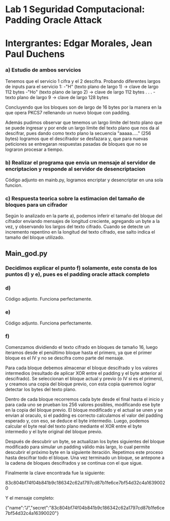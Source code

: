 # Lab 1 Seguridad Computacional: Padding Oracle Attack
# Intergrantes: Edgar Morales, Jean Paul Duchens

### a) Estudio de ambos servicios
Tenemos que el servicio 1 cifra y el 2 descifra.
Probando diferentes largos de inputs para el servicio 1:
-"H" (texto plano de largo 1) -> clave de largo 112 bytes
-"Ho" (texto plano de largo 2) -> clave de largo 112 bytes
.
.
.
-texto plano de largo 9 -> clave de largo 128 bytes

Concluyendo que los bloques son de largo de 16 bytes por la manera en la que opera PKCS7 rellenando un nuevo bloque con padding.

Además pudimos observar que tenemos un largo límite del texto plano que se puede ingresar y por ende un largo límite del texto plano que nos da al descifrar, pues dando como texto plano la secuencia "aaaaa....." (256 bytes) logramos que el descifrador se desfazara y, que para nuevas peticiones se entregaran respuestas pasadas de bloques que no se lograron procesar a tiempo.

### b) Realizar el programa que envia un mensaje al servidor de encriptacion y responde al servidor de desencriptacion
Código adjunto en mainb.py, logramos encriptar y desencriptar en una sola funcion.

### c) Respuesta teorica sobre la estimacion del tamaño de bloques para un cifrador
Según lo analizado en la parte a), podemos inferir el tamaño del bloque del cifrador enviando mensajes de longitud creciente, agregando un byte a la vez, y observando los largos del texto cifrado. Cuando se detecte un incremento repentino en la longitud del texto cifrado, ese salto indica el tamaño del bloque utilizado.

## Main_god.py
### Decidimos explicar el punto f) solamente, este consta de los puntos d) y e), pues es el padding oracle attack completo
### d) 
Código adjunto. Funciona perfectamente.

### e) 
Código adjunto. Funciona perfectamente.

### f) 
Comenzamos dividiendo el texto cifrado en bloques de tamaño 16, luego iteramos desde el penúltimo bloque hasta el primero, ya que el primer bloque es el IV y no se descifra como parte del mensaje.

Para cada bloque debemos almacenar el bloque descifrado y los valores intermedios (resultado de aplicar XOR entre el padding y el byte anterior al descifrado). Se seleccionan el bloque actual y previo (o IV si es el primero), y creamos una copia del bloque previo, con esta copia queremos lograr detectar los bytes del texto plano.


Dentro de cada bloque recorremos cada byte desde el final hasta el inicio y para cada uno se prueban los 256 valores posibles, modificando ese byte en la copia del bloque previo. El bloque modificado y el actual se unen y se envian al oraculo, si el padding es correcto calculamos el valor del padding esperado y, con eso, se deduce el byte intermedio. Luego, podemos calcular el byte real del texto plano mediante el XOR entre el byte intermedio y el byte original del bloque previo. 


Después de descubrir un byte, se actualizan los bytes siguientes del bloque modificado para simular un padding válido más largo, lo cual permite descubrir el próximo byte en la siguiente iteración. Repetimos este proceso hasta descifrar todo el bloque. Una vez terminado un bloque, se antepone a la cadena de bloques descifrados y se continua con el que sigue. 

Finalmente la clave encontrada fue la siguiente:

83c804bf74f04b841b9c186342c62a1797cd87b1fe6ce7bf54d32c4a16390020


Y el mensaje completo:

{"name":"J","secret":"83c804bf74f04b841b9c186342c62a1797cd87b1fe6ce7bf54d32c4a16390020"}
